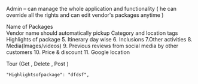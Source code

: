 

Admin – can manage the whole application and functionality ( he can override all the rights and can edit vendor's packages anytime )


 Name of Packages  
 Vendor name should automatically pickup 
 Category and location tags 
 Highlights of package 5. Itinerary day wise 6. Inclusions 7.Other activities 8. Media(Images/videos) 9. Previous reviews from social media by other customers 10. Price & discount 11. Google location


Tour (Get , Delete , Post )


 
    "Highlightsofpackage": "dfdsf",
     
